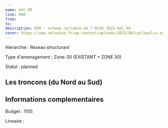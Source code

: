 ```yaml
---
name: kml_99 
line: 898
from: 
to:  
description: 898 - schema cyclable de l'ACSO 2025 kml_99 
cover: https://www.velooise.fr/wp-content/uploads/2025/08/cyclopolis-acso-898.jpg
---
```

Hierarchie : Reseau structurant

Type d'amenagement : Zone-30 (EXISTANT + ZONE 30)

Statut : planned

## Les troncons (du Nord au Sud)

## Informations complementaires

Budget  : 1105 

Lineaire :

